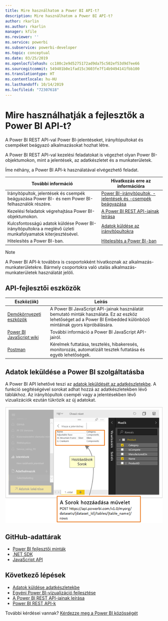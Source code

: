 ```yaml
---
title: Mire használhatom a Power BI API-t?
description: Mire használhatom a Power BI API-t?
author: rkarlin
ms.author: rkarlin
manager: kfile
ms.reviewer: ''
ms.service: powerbi
ms.subservice: powerbi-developer
ms.topic: conceptual
ms.date: 03/25/2019
ms.openlocfilehash: cc180c2e9d5275172ad9da75c502ef53d9d7ee66
ms.sourcegitcommit: 549401b0e1fad15c3603fe7f14b9494141fbb100
ms.translationtype: HT
ms.contentlocale: hu-HU
ms.lasthandoff: 10/14/2019
ms.locfileid: "72307618"
---
```

# <a name="what-can-developers-do-with-the-power-bi-api"></a>Mire használhatják a fejlesztők a Power BI API-t?

A Power BI REST API-val Power BI-jelentéseket, irányítópultokat és csempéket beágyazó alkalmazásokat hozhat létre.

A Power BI REST API-val kezelési feladatokat is végezhet olyan Power BI-objektumokon, mint a jelentések, az adatkészletet és a munkaterületek.

Íme néhány, a Power BI API-k használatával elvégezhető feladat.

| **További információ** | **Hivatkozás erre az információra** |
|----------------------------------------------------------------------------------|------------------------------------------------------------------------------------|
| Irányítópultok, jelentések és csempék beágyazása Power BI- és nem Power BI-felhasználók részére. | [Power BI-irányítópultok, -jelentések és -csempék beágyazása ](embedding-content.md) |
| Kezelési feladatok végrehajtása Power BI-objektumokon. | [A Power BI REST API-jainak leírása](https://docs.microsoft.com/rest/api/power-bi/) |
| Kulcsfontosságú adatok küldése Power BI-irányítópultokra a meglévő üzleti munkafolyamatok kiterjesztésével. | [Adatok küldése az irányítópultokra ](walkthrough-push-data.md) |
| Hitelesítés a Power BI-ban. | [Hitelesítés a Power BI-ban ](get-azuread-access-token.md) |

> [!NOTE]
> A Power BI API-k továbbra is csoportokként hivatkoznak az alkalmazás-munkaterületekre. Bármely csoportokra való utalás alkalmazás-munkaterületek használatát jelöli.

## <a name="api-developer-tools"></a>API-fejlesztői eszközök

| Eszköz(ök) | Leírás |  |  |
|-------------------------|---------------------------------------------------------------------------------------------------------------------------------------------------|---|---|
| [Demókörnyezeti eszközök](https://microsoft.github.io/PowerBI-JavaScript/demo) | A Power BI JavaScript API-jainak használatát bemutató minták használata. Ez az eszköz lehetőséget ad a Power BI Embedded különböző mintáinak gyors kipróbálására. |  |  |
| [Power BI JavaScript wiki](https://github.com/Microsoft/powerbi-javascript/wiki) | További információ a Power BI JavaScript API-jairól. |  |  |
| [Postman](https://www.getpostman.com/) | Kérelmek futtatása, tesztelés, hibakeresés, monitorozás, automatizált tesztek futtatása és egyéb lehetőségek. |

## <a name="push-data-into-power-bi"></a>Adatok leküldése a Power BI szolgáltatásba

A Power BI API lehetővé teszi az [adatok leküldését az adatkészletekbe](walkthrough-push-data.md). A funkció segítéségével sorokat adhat hozzá az adatkészletekben lévő táblákhoz. Az irányítópultok csempéi vagy a jelentésekben lévő vizualizációk ezután tükrözik az új adatokat.

![Adatminta leküldése](media/what-can-you-do/powerbi-push-data.png)

## <a name="github-repositories"></a>GitHub-adattárak

* [Power BI fejlesztői minták](https://github.com/Microsoft/PowerBI-Developer-Samples)
* [.NET SDK](https://github.com/Microsoft/PowerBI-CSharp)
* [JavaScript API](https://github.com/Microsoft/PowerBI-JavaScript)

## <a name="next-steps"></a>Következő lépések

* [Adatok küldése adatkészletekbe](walkthrough-push-data.md)
* [Egyéni Power BI-vizualizáció fejlesztése](visuals/custom-visual-develop-tutorial.md)
* [A Power BI REST API-jainak leírása](rest-api-reference.md)
* [Power BI REST API-k](https://docs.microsoft.com/rest/api/power-bi/)

További kérdései vannak? [Kérdezze meg a Power BI közösségét](http://community.powerbi.com/)
